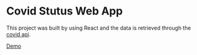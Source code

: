 # Covid Stutus Web App

This project was built by using React and the data is retrieved through the [covid api](https://covid19api.com/).

[Demo](https://sdhwa92.github.io/covid-app/)
